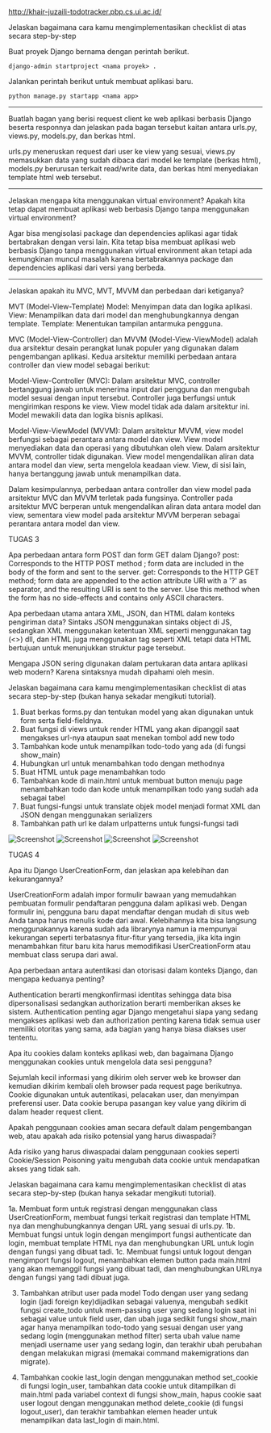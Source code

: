http://khair-juzaili-todotracker.pbp.cs.ui.ac.id/

Jelaskan bagaimana cara kamu mengimplementasikan checklist di atas secara step-by-step

Buat proyek Django bernama <nama proyek> dengan perintah berikut.

```
django-admin startproject <nama proyek> .
```

Jalankan perintah berikut untuk membuat aplikasi baru.

```
python manage.py startapp <nama app>
```

---
Buatlah bagan yang berisi request client ke web aplikasi berbasis Django beserta responnya dan jelaskan pada bagan tersebut kaitan antara urls.py, views.py, models.py, dan berkas html.

urls.py meneruskan request dari user ke view yang sesuai, views.py memasukkan data yang sudah dibaca dari model ke template (berkas html), models.py berurusan terkait read/write data, dan berkas html menyediakan template html web tersebut.

---
Jelaskan mengapa kita menggunakan virtual environment? Apakah kita tetap dapat membuat aplikasi web berbasis Django tanpa menggunakan virtual environment?

Agar bisa mengisolasi package dan dependencies aplikasi agar tidak bertabrakan dengan versi lain. Kita tetap bisa membuat aplikasi web berbasis Django tanpa menggunakan virtual environment akan tetapi ada kemungkinan muncul masalah karena bertabrakannya package dan dependencies aplikasi dari versi yang berbeda.

---
Jelaskan apakah itu MVC, MVT, MVVM dan perbedaan dari ketiganya?

MVT (Model-View-Template) 
Model: Menyimpan data dan logika aplikasi.
View: Menampilkan data dari model dan menghubungkannya dengan template.
Template: Menentukan tampilan antarmuka pengguna.

MVC (Model-View-Controller) dan MVVM (Model-View-ViewModel) adalah dua arsitektur desain perangkat lunak populer yang digunakan dalam pengembangan aplikasi. Kedua arsitektur memiliki perbedaan antara controller dan view model sebagai berikut:

Model-View-Controller (MVC): Dalam arsitektur MVC, controller bertanggung jawab untuk menerima input dari pengguna dan mengubah model sesuai dengan input tersebut. Controller juga berfungsi untuk mengirimkan respons ke view. View model tidak ada dalam arsitektur ini. Model mewakili data dan logika bisnis aplikasi.

Model-View-ViewModel (MVVM): Dalam arsitektur MVVM, view model berfungsi sebagai perantara antara model dan view. View model menyediakan data dan operasi yang dibutuhkan oleh view. Dalam arsitektur MVVM, controller tidak digunakan. View model mengendalikan aliran data antara model dan view, serta mengelola keadaan view. View, di sisi lain, hanya bertanggung jawab untuk menampilkan data.

Dalam kesimpulannya, perbedaan antara controller dan view model pada arsitektur MVC dan MVVM terletak pada fungsinya. Controller pada arsitektur MVC berperan untuk mengendalikan aliran data antara model dan view, sementara view model pada arsitektur MVVM berperan sebagai perantara antara model dan view.

TUGAS 3

Apa perbedaan antara form POST dan form GET dalam Django?
post: Corresponds to the HTTP POST method ; form data are included in the body of the form and sent to the server.
get: Corresponds to the HTTP GET method; form data are appended to the action attribute URI with a '?' as separator, and the resulting URI is sent to the server. Use this method when the form has no side-effects and contains only ASCII characters.

Apa perbedaan utama antara XML, JSON, dan HTML dalam konteks pengiriman data?
Sintaks JSON menggunakan sintaks object di JS, sedangkan XML menggunakan ketentuan XML seperti menggunakan tag (<>) dll, dan HTML juga menggunakan tag seperti XML tetapi data HTML bertujuan untuk menunjukkan struktur page tersebut.

Mengapa JSON sering digunakan dalam pertukaran data antara aplikasi web modern?
Karena sintaksnya mudah dipahami oleh mesin.

Jelaskan bagaimana cara kamu mengimplementasikan checklist di atas secara step-by-step (bukan hanya sekadar mengikuti tutorial).

1. Buat berkas forms.py dan tentukan model yang akan digunakan untuk form serta field-fieldnya.
2. Buat fungsi di views untuk render HTML yang akan dipanggil saat mengakses url-nya ataupun saat menekan tombol add new todo
3. Tambahkan kode untuk menampilkan todo-todo yang ada (di fungsi show_main)
4. Hubungkan url untuk menambahkan todo dengan methodnya
5. Buat HTML untuk page menambahkan todo
6. Tambahkan kode di main.html untuk membuat button menuju page menambahkan todo dan kode untuk menampilkan todo yang sudah ada sebagai tabel
7. Buat fungsi-fungsi untuk translate objek model menjadi format XML dan JSON dengan menggunakan serializers
8. Tambahkan path url ke dalam urlpatterns untuk fungsi-fungsi tadi

![Screenshot](images/xml.png)
![Screenshot](images/json.png)
![Screenshot](images/xml-with-id.png)
![Screenshot](images/json-with-id.png)

TUGAS 4

Apa itu Django UserCreationForm, dan jelaskan apa kelebihan dan kekurangannya?

UserCreationForm adalah impor formulir bawaan yang memudahkan pembuatan formulir pendaftaran pengguna dalam aplikasi web. Dengan formulir ini, pengguna baru dapat mendaftar dengan mudah di situs web Anda tanpa harus menulis kode dari awal. Kelebihannya kita bisa langsung menggunakannya karena sudah ada librarynya namun ia mempunyai kekurangan seperti terbatasnya fitur-fitur yang tersedia, jika kita ingin menambahkan fitur baru kita harus memodifikasi UserCreationForm atau membuat class serupa dari awal.

Apa perbedaan antara autentikasi dan otorisasi dalam konteks Django, dan mengapa keduanya penting?

Authentication berarti mengkonfirmasi identitas sehingga data bisa dipersonalisasi sedangkan authorization berarti memberikan akses ke sistem. Authentication penting agar Django mengetahui siapa yang sedang mengakses aplikasi web dan authorization penting karena tidak semua user memiliki otoritas yang sama, ada bagian yang hanya biasa diakses user tententu.

Apa itu cookies dalam konteks aplikasi web, dan bagaimana Django menggunakan cookies untuk mengelola data sesi pengguna?

Sejumlah kecil informasi yang dikirim oleh server web ke browser dan kemudian dikirim kembali oleh browser pada request page berikutnya. Cookie digunakan untuk autentikasi, pelacakan user, dan menyimpan preferensi user. Data cookie berupa pasangan key value yang dikirim di dalam header request client.

Apakah penggunaan cookies aman secara default dalam pengembangan web, atau apakah ada risiko potensial yang harus diwaspadai?

Ada risiko yang harus diwaspadai dalam penggunaan cookies seperti Cookie/Session Poisoning yaitu mengubah data cookie untuk mendapatkan akses yang tidak sah.

Jelaskan bagaimana cara kamu mengimplementasikan checklist di atas secara step-by-step (bukan hanya sekadar mengikuti tutorial).

1a. Membuat form untuk registrasi dengan menggunakan class UserCreationForm, membuat fungsi terkait registrasi dan template HTML nya dan menghubungkannya dengan URL yang sesuai di urls.py.
1b. Membuat fungsi untuk login dengan mengimport fungsi authenticate dan login, membuat template HTML nya dan menghubungkan URL untuk login dengan fungsi yang dibuat tadi. 
1c. Membuat fungsi untuk logout dengan mengimport fungsi logout, menambahkan elemen button pada main.html yang akan memanggil fungsi yang dibuat tadi, dan menghubungkan URLnya dengan fungsi yang tadi dibuat juga.

3. Tambahkan atribut user pada model Todo dengan user yang sedang login (jadi foreign key)dijadikan sebagai valuenya, mengubah sedikit fungsi create_todo untuk mem-passing user yang sedang login saat ini sebagai value untuk field user, dan ubah juga sedikit fungsi show_main agar hanya menampilkan todo-todo yang sesuai dengan user yang sedang login (menggunakan method filter) serta ubah value name menjadi username user yang sedang login, dan terakhir ubah perubahan dengan melakukan migrasi (memakai command makemigrations dan migrate).

4. Tambahkan cookie last_login dengan menggunakan method set_cookie di fungsi login_user, tambahkan data cookie untuk ditampilkan di main.html pada variabel context di fungsi show_main, hapus cookie saat user logout dengan menggunakan method delete_cookie (di fungsi logout_user), dan terakhir tambahkan elemen header untuk menampilkan data last_login di main.html.


